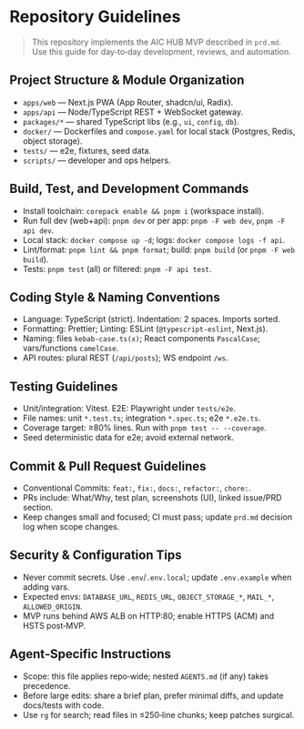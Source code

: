 # Repository Guidelines

> This repository implements the AIC HUB MVP described in `prd.md`. Use this guide for day‑to‑day development, reviews, and automation.

## Project Structure & Module Organization
- `apps/web` — Next.js PWA (App Router, shadcn/ui, Radix).
- `apps/api` — Node/TypeScript REST + WebSocket gateway.
- `packages/*` — shared TypeScript libs (e.g., `ui`, `config`, `db`).
- `docker/` — Dockerfiles and `compose.yaml` for local stack (Postgres, Redis, object storage).
- `tests/` — e2e, fixtures, seed data.
- `scripts/` — developer and ops helpers.

## Build, Test, and Development Commands
- Install toolchain: `corepack enable && pnpm i` (workspace install).
- Run full dev (web+api): `pnpm dev` or per app: `pnpm -F web dev`, `pnpm -F api dev`.
- Local stack: `docker compose up -d`; logs: `docker compose logs -f api`.
- Lint/format: `pnpm lint && pnpm format`; build: `pnpm build` (or `pnpm -F web build`).
- Tests: `pnpm test` (all) or filtered: `pnpm -F api test`.

## Coding Style & Naming Conventions
- Language: TypeScript (strict). Indentation: 2 spaces. Imports sorted.
- Formatting: Prettier; Linting: ESLint (`@typescript-eslint`, Next.js).
- Naming: files `kebab-case.ts(x)`; React components `PascalCase`; vars/functions `camelCase`.
- API routes: plural REST (`/api/posts`); WS endpoint `/ws`.

## Testing Guidelines
- Unit/integration: Vitest. E2E: Playwright under `tests/e2e`.
- File names: unit `*.test.ts`; integration `*.spec.ts`; e2e `*.e2e.ts`.
- Coverage target: ≥80% lines. Run with `pnpm test -- --coverage`.
- Seed deterministic data for e2e; avoid external network.

## Commit & Pull Request Guidelines
- Conventional Commits: `feat:`, `fix:`, `docs:`, `refactor:`, `chore:`.
- PRs include: What/Why, test plan, screenshots (UI), linked issue/PRD section.
- Keep changes small and focused; CI must pass; update `prd.md` decision log when scope changes.

## Security & Configuration Tips
- Never commit secrets. Use `.env`/`.env.local`; update `.env.example` when adding vars.
- Expected envs: `DATABASE_URL`, `REDIS_URL`, `OBJECT_STORAGE_*`, `MAIL_*`, `ALLOWED_ORIGIN`.
- MVP runs behind AWS ALB on HTTP:80; enable HTTPS (ACM) and HSTS post‑MVP.

## Agent‑Specific Instructions
- Scope: this file applies repo‑wide; nested `AGENTS.md` (if any) takes precedence.
- Before large edits: share a brief plan, prefer minimal diffs, and update docs/tests with code.
- Use `rg` for search; read files in ≤250‑line chunks; keep patches surgical.
